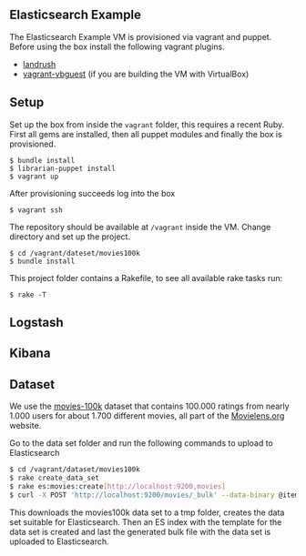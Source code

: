 Elasticsearch Example
---------------------

The Elasticsearch Example VM is provisioned via vagrant and puppet.
Before using the box install the following vagrant plugins.

* [landrush](https://github.com/phinze/landrush)
* [vagrant-vbguest](https://github.com/dotless-de/vagrant-vbguest) (if you are building the VM with VirtualBox)


## Setup

Set up the box from inside the `vagrant` folder, this requires a recent Ruby. First all gems are installed, then all puppet modules and finally the box is provisioned.

```
$ bundle install
$ librarian-puppet install
$ vagrant up
```

After provisioning succeeds log into the box

```
$ vagrant ssh
```

The repository should be available at `/vagrant` inside the VM. Change directory and set up the project.

```
$ cd /vagrant/dateset/movies100k
$ bundle install
```

This project folder contains a Rakefile, to see all available rake tasks run:

```
$ rake -T
```


## Logstash


## Kibana


## Dataset

We use the [movies-100k](http://grouplens.org/datasets/movielens/) dataset that contains 100.000 ratings from nearly 1.000 users for about 1.700 different movies, all part of the [Movielens.org](http://movielens.org) website.

Go to the data set folder and run the following commands to upload to Elasticsearch

```bash
$ cd /vagrant/dataset/movies100k
$ rake create_data_set
$ rake es:movies:create[http://localhost:9200,movies]
$ curl -X POST 'http://localhost:9200/movies/_bulk' --data-binary @item_seed.json > /dev/null
```

This downloads the movies100k data set to a tmp folder, creates the data set suitable for Elasticsearch. Then an ES index with the template for the data set is created and last the generated bulk file with the data set is uploaded to Elasticsearch.
